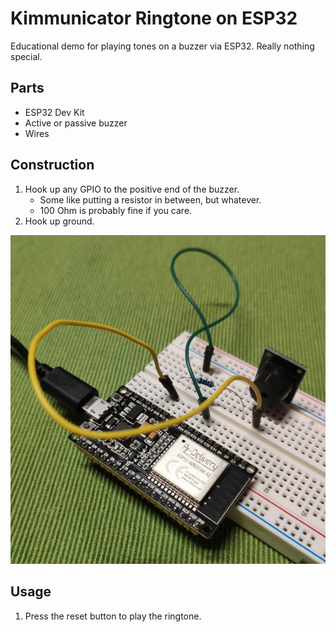 # Kimmunicator Ringtone on ESP32

Educational demo for playing tones on a buzzer via ESP32.
Really nothing special.

## Parts

* ESP32 Dev Kit
* Active or passive buzzer
* Wires

## Construction

1.  Hook up any GPIO to the positive end of the buzzer.
    * Some like putting a resistor in between, but whatever.
    * 100 Ohm is probably fine if you care.
2.  Hook up ground.

![breadboard assembly that resulted from the steps above](wiring.png)

## Usage

1.  Press the reset button to play the ringtone.
